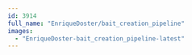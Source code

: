 ```yaml
---
id: 3914
full_name: "EnriqueDoster/bait_creation_pipeline"
images: 
  - "EnriqueDoster-bait_creation_pipeline-latest"
---
```

